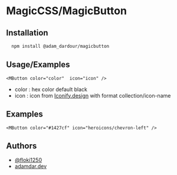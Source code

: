 
# MagicCSS/MagicButton





## Installation


```bash
  npm install @adam_dardour/magicbutton
```
    
## Usage/Examples

```vue
<MButton color="color"  icon="icon" />
```

- color :  hex color default black
- icon : icon from [Iconify.design](https://icon-sets.iconify.design/) with format collection/icon-name

## Examples

```vue
<MButton color="#1427cf" icon="heroicons/chevron-left" />
```


## Authors

- [@floki1250](https://github.com/floki1250)
- [adamdar.dev](https://adamdar.vercel.app/)

